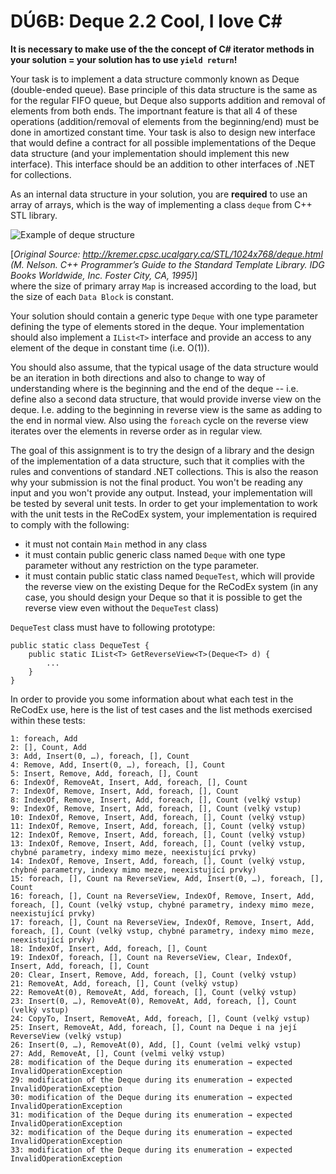 # DÚ6B: Deque 2.2 Cool, I love C#

**It is necessary to make use of the the concept of C# iterator methods in your solution = your solution has to use `yield return`!**

Your task is to implement a data structure commonly known as Deque (double-ended
queue). Base principle of this data structure is the same as for the regular
FIFO queue, but Deque also supports addition and removal of elements from both
ends. The importnant feature is that all 4 of these operations (addition/removal
of elements from the beginning/end) must be done in amortized constant time.
Your task is also to design new interface that would define a contract for all
possible implementations of the Deque data structure (and your implementation
should implement this new interface). This interface should be an addition to
other interfaces of .NET for collections.

As an internal data structure in your solution, you are **required** to use an array
of arrays, which is the way of implementing a class `deque` from C++ STL library.

![Example of deque structure](https://recodex.mff.cuni.cz:4000/v1/uploaded-files/e52aed76-aba7-11e7-a937-00505601122b/download)

[_Original Source: <http://kremer.cpsc.ucalgary.ca/STL/1024x768/deque.html> (M.
Nelson. C++ Programmer’s Guide to the Standard Template Library. IDG Books
Worldwide, Inc. Foster City, CA, 1995)_]  
where the size of primary array `Map` is increased according to the load, but the size of each `Data Block` is constant.

Your solution should contain a generic type `Deque` with one type parameter
defining the type of elements stored in the deque. Your implementation should
also implement a `IList<T>` interface and provide an access to any element of
the deque in constant time (i.e. O(1)).

You should also assume, that the typical usage of the data structure would be an
iteration in both directions and also to change to way of understanding where is
the beginning and the end of the deque -- i.e. define also a second data
structure, that would provide inverse view on the deque. I.e. adding to the
beginning in reverse view is the same as adding to the end in normal view. Also
using the `foreach` cycle on the reverse view iterates over the elements in
reverse order as in regular view.

The goal of this assignment is to try the design of a library and the design of
the implementation of a data structure, such that it complies with the rules
and conventions of standard .NET collections. This is also the reason why your
submission is not the final product. You won't be reading any input and you
won't provide any output. Instead, your implementation will be tested by several
unit tests. In order to get your implementation to work with the unit tests in
the ReCodEx system, your implementation is required to comply with the following:

  * it must not contain `Main` method in any class
  * it must contain public generic class named `Deque` with one type parameter
without any restriction on the type parameter.
  * it must contain public static class named `DequeTest`, which will provide
the reverse view on the existing Deque for the ReCodEx system (in any case, you
should design your Deque so that it is possible to get the reverse view even
without the `DequeTest` class)

`DequeTest` class must have to following prototype:

    public static class DequeTest {
    	public static IList<T> GetReverseView<T>(Deque<T> d) {
    		...
    	}
    }

In order to provide you some information about what each test in the ReCodEx
use, here is the list of test cases and the list methods exercised within these
tests:

    1: foreach, Add
    2: [], Count, Add
    3: Add, Insert(0, …), foreach, [], Count
    4: Remove, Add, Insert(0, …), foreach, [], Count
    5: Insert, Remove, Add, foreach, [], Count
    6: IndexOf, RemoveAt, Insert, Add, foreach, [], Count
    7: IndexOf, Remove, Insert, Add, foreach, [], Count
    8: IndexOf, Remove, Insert, Add, foreach, [], Count (velký vstup)
    9: IndexOf, Remove, Insert, Add, foreach, [], Count (velký vstup)
    10: IndexOf, Remove, Insert, Add, foreach, [], Count (velký vstup)
    11: IndexOf, Remove, Insert, Add, foreach, [], Count (velký vstup)
    12: IndexOf, Remove, Insert, Add, foreach, [], Count (velký vstup)
    13: IndexOf, Remove, Insert, Add, foreach, [], Count (velký vstup, chybné parametry, indexy mimo meze, neexistující prvky)
    14: IndexOf, Remove, Insert, Add, foreach, [], Count (velký vstup, chybné parametry, indexy mimo meze, neexistující prvky)
    15: foreach, [], Count na ReverseView, Add, Insert(0, …), foreach, [], Count
    16: foreach, [], Count na ReverseView, IndexOf, Remove, Insert, Add, foreach, [], Count (velký vstup, chybné parametry, indexy mimo meze, neexistující prvky)
    17: foreach, [], Count na ReverseView, IndexOf, Remove, Insert, Add, foreach, [], Count (velký vstup, chybné parametry, indexy mimo meze, neexistující prvky)
    18: IndexOf, Insert, Add, foreach, [], Count
    19: IndexOf, foreach, [], Count na ReverseView, Clear, IndexOf, Insert, Add, foreach, [], Count
    20: Clear, Insert, Remove, Add, foreach, [], Count (velký vstup)
    21: RemoveAt, Add, foreach, [], Count (velký vstup)
    22: RemoveAt(0), RemoveAt, Add, foreach, [], Count (velký vstup)
    23: Insert(0, …), RemoveAt(0), RemoveAt, Add, foreach, [], Count (velký vstup)
    24: CopyTo, Insert, RemoveAt, Add, foreach, [], Count (velký vstup)
    25: Insert, RemoveAt, Add, foreach, [], Count na Deque i na její ReverseView (velký vstup)
    26: Insert(0, …), RemoveAt(0), Add, [], Count (velmi velký vstup)
    27: Add, RemoveAt, [], Count (velmi velký vstup)
    28: modification of the Deque during its enumeration → expected InvalidOperationException
    29: modification of the Deque during its enumeration → expected InvalidOperationException
    30: modification of the Deque during its enumeration → expected InvalidOperationException
    31: modification of the Deque during its enumeration → expected InvalidOperationException
    32: modification of the Deque during its enumeration → expected InvalidOperationException
    33: modification of the Deque during its enumeration → expected InvalidOperationException